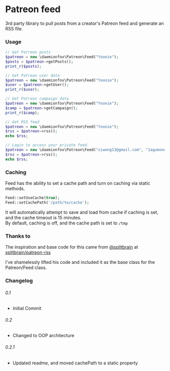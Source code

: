 # Patreon feed

3rd party library to pull posts from a creator's Patreon feed and generate an RSS file.

### Usage

```php
// Get Patreon posts
$patreon = new \daemionfox\Patreon\Feed("Yoonie");
$posts = $patreon->getPosts();
print_r($posts);
```

```php
// Get Patreon user data
$patreon = new \daemionfox\Patreon\Feed("Yoonie");
$user = $patreon->getUser();
print_r($user);
```

```php
// Get Patreon campaign data
$patreon = new \daemionfox\Patreon\Feed("Yoonie");
$camp = $patreon->getCampaign();
print_r($camp);
```

```php
// Get RSS feed
$patreon = new \daemionfox\Patreon\Feed("Yoonie");
$rss = $patreon->rss();
echo $rss;
```


```php
// Login to access your private feed.
$patreon = new \daemionfox\Patreon\Feed("siwong13@gmail.com", "1agumones");
$rss = $patreon->rss();
echo $rss;
```

### Caching

Feed has the ability to set a cache path and turn on caching via static methods.

```php
Feed::setUseCache(true);
Feed::setCachePath('/path/to/cache');
```

It will automatically attempt to save and load from cache if caching is set, and the cache timeout is 15 minutes.  
By default, caching is off, and the cache path is set to `/tmp`

### Thanks to

The inspiration and base code for this came from [@splitbrain](https://github.com/splitbrain) at [splitbrain/patreon-rss](https://github.com/splitbrain/patreon-rss)

I've shamelessly lifted his code and included it as the base class for the Patreon/Feed class.


### Changelog

###### 0.1 
 * Initial Commit
 
###### 0.2
 * Changed to OOP architecture
 
###### 0.2.1
 * Updated readme, and moved cachePath to a static property
